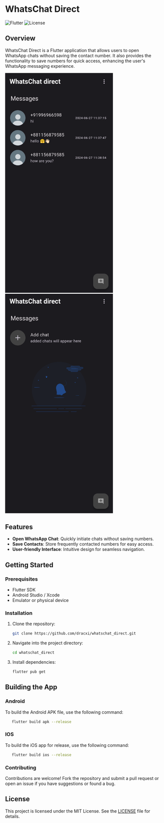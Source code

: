 # WhatsChat Direct

![Flutter](https://img.shields.io/badge/Flutter-2.10.0-blue.svg)
![License](https://img.shields.io/badge/License-MIT-green.svg)

## Overview

WhatsChat Direct is a Flutter application that allows users to open WhatsApp chats without saving the contact number. It also provides the functionality to save numbers for quick access, enhancing the user's WhatsApp messaging experience.

<p>
  <img src="screenshots/screenshot_1.png" width="350" alt="Screenshot 1">
  <img src="screenshots/screenshot_2.png" width="350" alt="Screenshot 2">
</p>

## Features

- **Open WhatsApp Chat**: Quickly initiate chats without saving numbers.
- **Save Contacts**: Store frequently contacted numbers for easy access.
- **User-friendly Interface**: Intuitive design for seamless navigation.

## Getting Started

### Prerequisites

- Flutter SDK
- Android Studio / Xcode
- Emulator or physical device

### Installation

1. Clone the repository:

   ```bash
   git clone https://github.com/dracxi/whatschat_direct.git
   ```
2. Navigate into the project directory:
   ```bash
   cd whatschat_direct
   ```
3. Install dependencies:
   ```bash
   flutter pub get
   ```
## Building the App

### Android

To build the Android APK file, use the following command:

```bash
   flutter build apk --release
```
### IOS

To build the iOS app for release, use the following command:

```bash
   flutter build ios --release
```

### Contributing

Contributions are welcome! Fork the repository and submit a pull request or open an issue if you have suggestions or found a bug.

## License

This project is licensed under the MIT License. See the [LICENSE](LICENSE) file for details.
